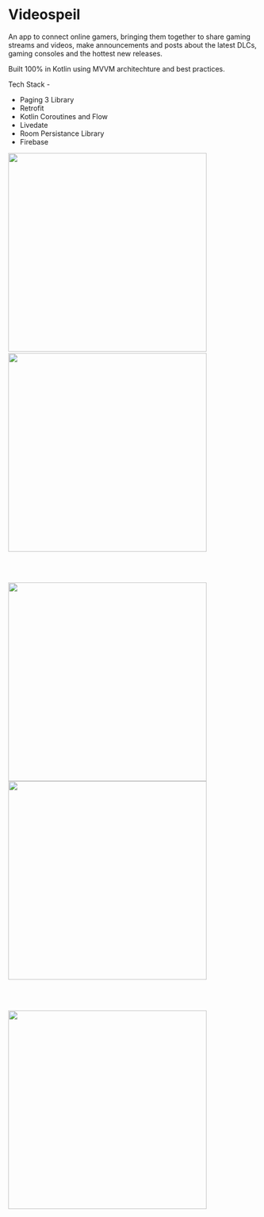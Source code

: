 # Videospeil

An app to connect online gamers, bringing them together to share gaming streams and videos, make announcements and posts about the latest DLCs, gaming consoles and the hottest new releases.

Built 100% in Kotlin using MVVM architechture and best practices. 

Tech Stack  - 
* Paging 3 Library
* Retrofit
* Kotlin Coroutines and Flow
* Livedate
* Room Persistance Library
* Firebase
<p float="left">
  <img src="images/img1.png" width="400" />&nbsp
  <img src="images/img5.png" width="400" /> 
</p>
</br>
</br>
<p float="left">
  <img src="images/img3.png" width="400" margin-left="100px"/>
  <img src="images/img4.png" width="400" /> 
</p>
</br>
</br>
<p float="left">
  <img src="images/img2.png" width="400" />
</p>

